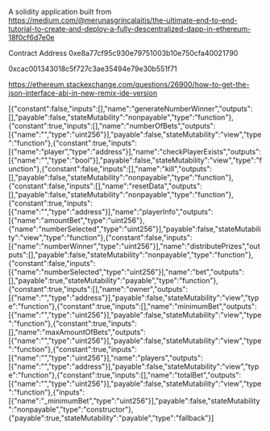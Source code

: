 A solidity application built from https://medium.com/@merunasgrincalaitis/the-ultimate-end-to-end-tutorial-to-create-and-deploy-a-fully-descentralized-dapp-in-ethereum-18f0cf6d7e0e


Contract Address 0xe8a77cf95c930e79751003b10e750cfa40021790

0xcac001343018c5f727c3ae35494e79e30b551f71


https://ethereum.stackexchange.com/questions/26900/how-to-get-the-json-interface-abi-in-new-remix-ide-version


[{"constant":false,"inputs":[],"name":"generateNumberWinner","outputs":[],"payable":false,"stateMutability":"nonpayable","type":"function"},{"constant":true,"inputs":[],"name":"numberOfBets","outputs":[{"name":"","type":"uint256"}],"payable":false,"stateMutability":"view","type":"function"},{"constant":true,"inputs":[{"name":"player","type":"address"}],"name":"checkPlayerExists","outputs":[{"name":"","type":"bool"}],"payable":false,"stateMutability":"view","type":"function"},{"constant":false,"inputs":[],"name":"kill","outputs":[],"payable":false,"stateMutability":"nonpayable","type":"function"},{"constant":false,"inputs":[],"name":"resetData","outputs":[],"payable":false,"stateMutability":"nonpayable","type":"function"},{"constant":true,"inputs":[{"name":"","type":"address"}],"name":"playerInfo","outputs":[{"name":"amountBet","type":"uint256"},{"name":"numberSelected","type":"uint256"}],"payable":false,"stateMutability":"view","type":"function"},{"constant":false,"inputs":[{"name":"numberWinner","type":"uint256"}],"name":"distributePrizes","outputs":[],"payable":false,"stateMutability":"nonpayable","type":"function"},{"constant":false,"inputs":[{"name":"numberSelected","type":"uint256"}],"name":"bet","outputs":[],"payable":true,"stateMutability":"payable","type":"function"},{"constant":true,"inputs":[],"name":"owner","outputs":[{"name":"","type":"address"}],"payable":false,"stateMutability":"view","type":"function"},{"constant":true,"inputs":[],"name":"minimumBet","outputs":[{"name":"","type":"uint256"}],"payable":false,"stateMutability":"view","type":"function"},{"constant":true,"inputs":[],"name":"maxAmountOfBets","outputs":[{"name":"","type":"uint256"}],"payable":false,"stateMutability":"view","type":"function"},{"constant":true,"inputs":[{"name":"","type":"uint256"}],"name":"players","outputs":[{"name":"","type":"address"}],"payable":false,"stateMutability":"view","type":"function"},{"constant":true,"inputs":[],"name":"totalBet","outputs":[{"name":"","type":"uint256"}],"payable":false,"stateMutability":"view","type":"function"},{"inputs":[{"name":"_minimumBet","type":"uint256"}],"payable":false,"stateMutability":"nonpayable","type":"constructor"},{"payable":true,"stateMutability":"payable","type":"fallback"}]